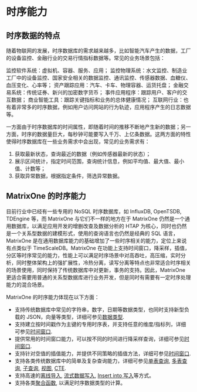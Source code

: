# 时序能力

## 时序数据的特点

随着物联网的发展，时序数据库的需求越来越多，比如智能汽车产生的数据，工厂的设备监控、金融行业的交易行情指标数据等。常见的业务场景包括：

监控软件系统：虚拟机、容器、服务、应用；
监控物理系统：水文监控、制造业工厂中的设备监控、国家安全相关的数据监控、通讯监控、传感器数据、血糖仪、血压变化、心率等；
资产跟踪应用：汽车、卡车、物理容器、运货托盘；
金融交易系统：传统证券、新兴的加密数字货币；
事件应用程序：跟踪用户、客户的交互数据；
商业智能工具：跟踪关键指标和业务的总体健康情况；
互联网行业：也有着非常多的时序数据，例如用户访问网站的行为轨迹，应用程序产生的日志数据等。

一方面由于时序数据库的时间属性，即随着时间的推移不断地产生新的数据；另一方面，时序的数据量巨大，每秒钟可能要写入千万、上亿条数据。这两方面的特性使得时序数据库在一些业务需求中会出现，常见的业务需求有：

1. 获取最新状态，查询最近的数据（例如传感器最新的状态）；
2. 展示区间统计，指定时间范围，查询统计信息，例如平均值、最大值、最小值、计数等；
3. 获取异常数据，根据指定条件，筛选异常数据。

## MatrixOne 的时序能力

目前行业中已经有一些专用的 NoSQL 时序数据库，如 InfluxDB, OpenTSDB, TDEngine 等，而 MatrixOne 与它们不一样的地方在于 MatrixOne 仍然是一个通用数据库，以满足应用开发的增删改查及数据分析的 HTAP 为核心，同时也仍然是一个关系型数据的建模形式，使用的查询语言也仍然是经典的 SQL 语言，MatrixOne 是在通用数据库能力的基础增加了一些时序相关的能力，定位上来说有点类似于 TimeScaleDB。MatrixOne 在功能上支持时间窗口，降采样，插值，分区等时序常见的能力，性能上可以满足时序场景中对高吞吐，高压缩，实时分析，同时整体架构上的强扩展性，冷热分离，读写分离等特点也非常适合时序相关的场景使用，同时保持了传统数据库中对更新，事务的支持。因此，MatrixOne 更适合需要用普通的关系型数据库进行业务开发，但是同时有需要有一定时序处理能力的混合场景。

MatrixOne 的时序能力体现在以下方面：

- 支持传统数据库中常见的字符串，数字，日期等数据类型，也同时支持新型负载的 JSON，向量等类型，详细可参见[数据类型](../../Reference/Data-Types/data-types.md).
- 支持建立按时间戳作为主键的专用时序表，并支持任意的维度/指标列，详细可参见[时间窗口](../../Develop/read-data/window-function/time-window.md).
- 提供常用的时间窗口能力，可以按不同的时间进行降采样查询，详细可参见[时间窗口](../../Develop/read-data/window-function/time-window.md).
- 支持针对空值的插值能力，并提供不同策略的插值方法，详细可参见[时间窗口](../../Develop/read-data/window-function/time-window.md).
- 支持各类传统数据库中的简单及复杂查询能力，详细可参见[单表查询](../../Develop/read-data/query-data-single-table.md), [多表查询](../../Develop/read-data/multitable-join-query.md), [子查询](../../Develop/read-data/subquery.md), [视图](../../Develop/read-data/subquery.md), [CTE](../../Develop/read-data/cte.md).
- 支持高速的[离线导入](../../Develop/import-data/bulk-load/bulk-load-overview.md), [流式数据写入](../../Develop/import-data/stream-load.md), [Insert into 写入](../../Develop/import-data/insert-data.md)等方式。
- 支持各类[聚合函数](../../Reference/Functions-and-Operators/Aggregate-Functions/count.md), 以满足时序数据类型的计算。
